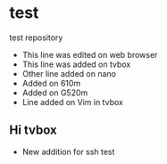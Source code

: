 # test
test repository

- This line was edited on web browser
- This line was added on tvbox
- Other line added on nano
- Added on 610m
- Added on G520m
- Line added on Vim in tvbox
## Hi tvbox
* New addition for ssh test
